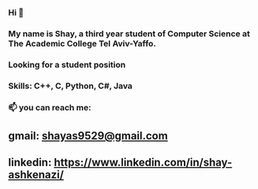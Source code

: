 ### Hi 👋
### My name is Shay, a third year student of Computer Science at The Academic College Tel Aviv-Yaffo.
### Looking for a student position
### Skills: C++, C, Python, C#, Java
### 📫 you can reach me:
## gmail: shayas9529@gmail.com
## linkedin: https://www.linkedin.com/in/shay-ashkenazi/

<!--
**shayashkenazi/shayashkenazi** is a ✨ _special_ ✨ repository because its `README.md` (this file) appears on your GitHub profile.

Here are some ideas to get you started:

- 🔭 I’m currently working on ...
- 🌱 I’m currently learning ...
- 👯 I’m looking to collaborate on ...
- 🤔 I’m looking for help with ...
- 💬 Ask me about ...
- 📫 How to reach me: ...
- 😄 Pronouns: ...
- ⚡ Fun fact: ...
-->
